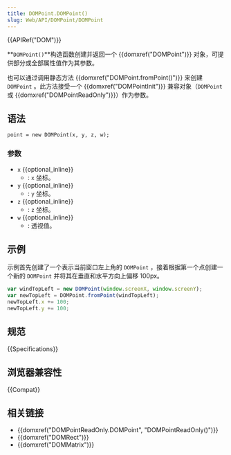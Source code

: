 ```yaml
---
title: DOMPoint.DOMPoint()
slug: Web/API/DOMPoint/DOMPoint
---
```


{{APIRef("DOM")}}

**`DOMPoint()`**构造函数创建并返回一个 {{domxref("DOMPoint")}} 对象，可提供部分或全部属性值作为其参数。

也可以通过调用静态方法 {{domxref("DOMPoint.fromPoint()")}} 来创建 `DOMPoint` 。此方法接受一个 {{domxref("DOMPointInit")}} 兼容对象（`DOMPoint` 或 {{domxref("DOMPointReadOnly")}}）作为参数。

## 语法

```plain
point = new DOMPoint(x, y, z, w);
```

### 参数

- `x` {{optional_inline}}
  - : `x` 坐标。
- `y` {{optional_inline}}
  - : `y` 坐标。
- `z` {{optional_inline}}
  - : `z` 坐标。
- `w` {{optional_inline}}
  - : 透视值。

## 示例

示例首先创建了一个表示当前窗口左上角的 `DOMPoint` ，接着根据第一个点创建一个新的 `DOMPoint` 并将其在垂直和水平方向上偏移 100px。

```js
var windTopLeft = new DOMPoint(window.screenX, window.screenY);
var newTopLeft = DOMPoint.fromPoint(windTopLeft);
newTopLeft.x += 100;
newTopLeft.y += 100;
```

## 规范

{{Specifications}}

## 浏览器兼容性

{{Compat}}

## 相关链接

- {{domxref("DOMPointReadOnly.DOMPoint", "DOMPointReadOnly()")}}
- {{domxref("DOMRect")}}
- {{domxref("DOMMatrix")}}
